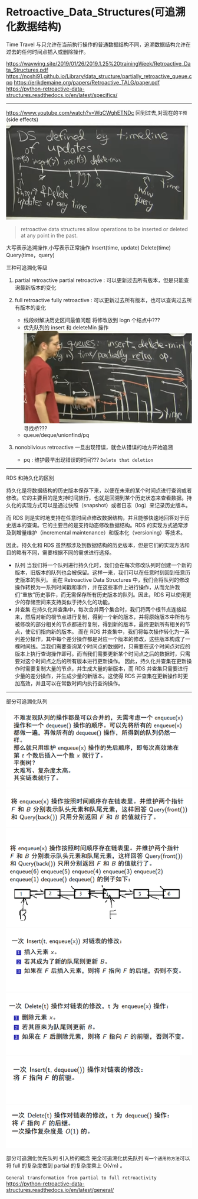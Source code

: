 # Retroactive_Data_Structures(可追溯化数据结构)

Time Travel
与只允许在当前执行操作的普通数据结构不同，追溯数据结构允许在过去的任何时间点插入或删除操作。

https://wavwing.site/2019/01/26/2019.1.25%20trainingWeek/Retroactive_Data_Structures.pdf
https://noshi91.github.io/Library/data_structure/partially_retroactive_queue.cpp
https://erikdemaine.org/papers/Retroactive_TALG/paper.pdf
https://python-retroactive-data-structures.readthedocs.io/en/latest/specifics/

---

https://www.youtube.com/watch?v=WqCWghETNDc
回到过去,对现在的`干预`(side effects)
![1681303899223](image/note/1681303899223.png)

> retroactive data structures allow operations to be inserted or deleted at any point in the past.

大写表示追溯操作,小写表示正常操作
Insert(time, update)
Delete(time)
Query(time，query)

三种可追溯化等级

1. partial retroactive
   partial retroactive : 可以更新过去所有版本，但是只能查询最新版本的变化
2. full retroactive
   fully retroactive : 可以更新过去所有版本，也可以查询过去所有版本的变化

   - 线段树解决历史区间最值问题 将修改放到 logn 个结点中???
   - 优先队列的 insert 和 deleteMin 操作
     ![1681305368560](image/note/1681305368560.png)
     寻找桥???
   - queue/deque/unionfind/pq

3. nonoblivious retroactive
   一旦出现错误，就会从错误的地方开始追溯
   - pq : 维护最早出现错误的时间???
     `Delete that deletion`

---

RDS 和持久化的区别

持久化是将数据结构的历史版本保存下来，以便在未来的某个时间点进行查询或者修改。它的主要目的是支持时间旅行，也就是回溯到某个历史状态来查看数据。持久化的实现方式可以是通过快照（snapshot）或者日志（log）来记录历史版本。

而 RDS 则是实时地支持在任意时间点修改数据结构，并且能够快速地回答对于历史版本的查询。它的主要目的是支持动态修改数据结构。RDS 的实现方式通常涉及到增量维护（incremental maintenance）和版本化（versioning）等技术。

因此，持久化和 RDS 虽然都涉及到数据结构的历史版本，但是它们的实现方法和目的略有不同，需要根据不同的需求进行选择。

- 队列
  当我们将一个队列进行持久化时，我们会在每次修改队列时创建一个新的版本，旧版本的队列也会被保留。这样一来，我们可以在任意时刻回到任意历史版本的队列。
  而在 Retroactive Data Structures 中，我们会将队列的修改操作转换为一系列时间戳和事件，并在这些事件上进行操作，从而允许我们“重放”历史事件，而无需保存所有历史版本的队列。因此，RDS 可以使用更少的存储空间来支持类似于持久化的功能。
- 并查集
  在持久化并查集中，每次合并两个集合时，我们将两个根节点连接起来，然后对新的根节点进行复制，得到一个新的版本，并将原始版本中所有与被修改的部分相关的节点都进行复制，得到新的版本，最终更新所有相关的节点，使它们指向新的版本。
  而在 RDS 并查集中，我们将每次操作转化为一系列差分操作，其中每个差分操作都是对应一个版本的修改，这些版本构成了一棵时间线。当我们需要查询某个时间点的数据时，只需要在这个时间点对应的版本上执行查询操作即可。而当我们需要更新某个时间点之后的数据时，只需要对这个时间点之后的所有版本进行更新操作。
  因此，持久化并查集在更新操作时需要复制大量的节点，并生成大量的新版本，而 RDS 并查集只需要进行少量的差分操作，并生成少量的新版本。这使得 RDS 并查集在更新操作时更加高效，并且可以在常数时间内执行查询操作。

---

部分可追溯化队列
![1681479266854](image/note/1681479266854.png)
![1681479272247](image/note/1681479272247.png)
![1681479280173](image/note/1681479280173.png)
![1681479328034](image/note/1681479328034.png)
![1681479334711](image/note/1681479334711.png)
![1681479344937](image/note/1681479344937.png)
![1681479351635](image/note/1681479351635.png)

部分可追溯化优先队列
引入桥的概念
完全可追溯化优先队列
`有一个通用的方法`可以将 full 的复杂度做到 partial 的复杂度乘上 O(√m) 。

`General transformation from partial to full retroactivity`
https://python-retroactive-data-structures.readthedocs.io/en/latest/general/
